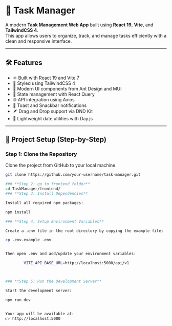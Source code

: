 # 🧩 Task Manager

A modern **Task Management Web App** built using **React 19**, **Vite**, and **TailwindCSS 4**.  
This app allows users to organize, track, and manage tasks efficiently with a clean and responsive interface.

---

## 🛠️ Features

- ⚛️ Built with React 19 and Vite 7  
- 🎨 Styled using TailwindCSS 4  
- 🧱 Modern UI components from Ant Design and MUI  
- 🔄 State management with React Query  
- 🌐 API integration using Axios  
- 🔔 Toast and Snackbar notifications  
- 🪶 Drag and Drop support via DND Kit  
- 📅 Lightweight date utilities with Day.js  

---

## 🚀 Project Setup (Step-by-Step)

### **Step 1: Clone the Repository**
Clone the project from GitHub to your local machine.
```bash
git clone https://github.com/your-username/task-manager.git

### **Step 2: go to frontend folder**
cd TaskManager/frontend/
### **Step 3: Install Dependencies**

Install all required npm packages:

npm install

### **Step 4: Setup Environment Variables**

Create a .env file in the root directory by copying the example file:

cp .env.example .env


Then open .env and add/update your environment variables:

        VITE_API_BASE_URL=http://localhost:5000/api/v1



### **Step 5: Run the Development Server**

Start the development server:

npm run dev


Your app will be available at:
👉 http://localhost:5000


